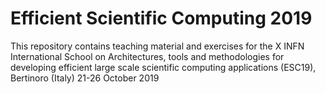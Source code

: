 # Efficient Scientific Computing 2019

This repository contains teaching material and exercises for the X INFN
International School on Architectures, tools and methodologies for developing
efficient large scale scientific computing applications (ESC19), Bertinoro
(Italy) 21-26 October 2019
